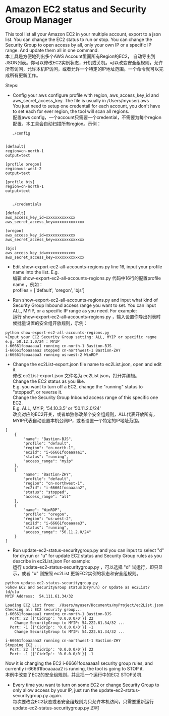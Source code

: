 # Amazon EC2 status and Security Group Manager  

This tool list all your Amazon EC2 in your multiple account, export to a json list. You can change the EC2 status to run or stop. You can change the Security Group to open access by all, only your own IP or a specific IP range. And update them all in one command.  
本工具是方便地列出多个AWS Account里面所有Region的EC2， 自动导出到JSON列表。你可以修改EC2实例状态，开机或关机。可以改变安全组规则，允许所有访问，允许本机IP访问，或者允许一个特定的IP地址范围。一个命令就可以完成所有更新工作。

Steps:  
* Config your aws configure profile with region, aws_access_key_id and aws_secret_access_key. The file is usually in /Users/myuser/.aws  
   You just need to setup one credentail for each account, you don't have to set each for ever region, the tool will scan all regions.  
   配置aws config，一个account只需要一个credential，不需要为每个region配置，本工具会自动扫描所有region。示例：  

```
   ./config


[default]
region=cn-north-1
output=text

[profile oregon]
region=us-west-2
output=text

[profile bjs]
region=cn-north-1
output=text


   ./credentials

[default]
aws_access_key_id=xxxxxxxxxxxxx
aws_secret_access_key=xxxxxxxxxxxxx

[oregon]
aws_access_key_id=xxxxxxxxxxxxx
aws_secret_access_key=xxxxxxxxxxxxx

[bjs]
aws_access_key_id=xxxxxxxxxxxxx
aws_secret_access_key=xxxxxxxxxxxxx
```
   
* Edit show-export-ec2-all-accounts-regions.py line 16, input your profile name into the list. E.g.  
  编辑 show-export-ec2-all-accounts-regions.py 代码中16行的配置profile name ，例如：   
profiles = ['default', 'oregon', 'bjs']

* Run show-export-ec2-all-accounts-regions.py  and input what kind of Security Group Inbound access range you want to set.  You can input ALL, MYIP, or a specific IP range as you need. For example:   
  运行 show-export-ec2-all-accounts-regions.py ，输入设置你导出列表时候批量设置的安全组开放规则，示例：  
```
python show-export-ec2-all-accounts-regions.py
>Input your EC2 Security Group setting: ALL, MYIP or specific ragne e.g. 50.12.1.0/24 : MYIP
i-66661fooaaaaa1 running cn-north-1 Bastion-BJS
i-66661fooaaaaa2 stopped cn-northwest-1 Bastion-ZHY
i-66661fooaaaaa3 running us-west-2 WinRDP
```
* Change the ec2List-export.json file name to ec2List.json, open and edit it.  
  修改 ec2List-export.json 文件名为 ec2List.json，打开并编辑。  
   Change the EC2 status as you like.   
   E.g. you want to turn off a EC2, change the "running" status to "stopped", or reverse it.   
   Change the Security Group Inbound access range of this specific one EC2.  
   E.g. ALL, MYIP, '54.10.3.5' or '50.11.2.0/24'  
   改变对应的EC2开关，或者单独修改某个安全组规则，ALL代表开放所有，MYIP代表自动设置本机公网IP，或者设置一个特定的IP地址范围。  

```
[
    {
        "name": "Bastion-BJS",
        "profile": "default",
        "region": "cn-north-1",
        "ec2id": "i-66661fooaaaaa1",
        "status": "running",
        "access_range": "myip"
    },
    {
        "name": "Bastion-ZHY",
        "profile": "default",
        "region": "cn-northwest-1",
        "ec2id": "i-66661fooaaaaa2",
        "status": "stopped",
        "access_range": "all"
    },
    {
        "name": "WinRDP",
        "profile": "oregon",
        "region": "us-west-2",
        "ec2id": "i-66661fooaaaaa3",
        "status": "running",
        "access_range": "50.11.2.0/24"
    }
]
```
* Run update-ec2-status-securitygroup.py and you can input to select "d" for dryrun or "u" for update EC2 status and Security Group rules as you describe in ec2List.json  For example:   
  运行 update-ec2-status-securitygroup.py ，可以选择 "d" 试运行，即只显示，或者 "u" 则按照 ec2List 更新EC2实例的状态和安全组规则。  
```
python update-ec2-status-securitygroup.py
>Show EC2 and SecurityGroup status(Dryrun) or Update as ec2List? (d/u)u
MYIP Address:  54.111.61.34/32

Loading EC2 List from:  /Users/myuser/Documents/myProject/ec2List.json
Checking all EC2 security group...
i-66661fooaaaaa1 running cn-north-1 Bastion-BJS
  Port: 22 [{'CidrIp': '0.0.0.0/0'}] 22
    Change SecurityGroup to MYIP: 54.222.61.34/32 ...
  Port: -1 [{'CidrIp': '0.0.0.0/0'}] -1
    Change SecurityGroup to MYIP: 54.222.61.34/32 ...

i-66661fooaaaaa2 running cn-northwest-1 Bastion-ZHY
Stopping EC2 ...
  Port: 22 [{'CidrIp': '0.0.0.0/0'}] 22
  Port: -1 [{'CidrIp': '0.0.0.0/0'}] -1

```
Now it is changing the EC2 i-66661fooaaaaa1 security group rules, and currently i-66661fooaaaaa2 is running, the tool is going to STOP it.   
本例中改变了EC2的安全组规则，并且把一个运行中的EC2 STOP关机

* Every time you want to turn on some EC2 or change Security Group to only allow access by your IP, just run the update-ec2-status-securitygroup.py again.  
  每次要改变EC2状态或者安全组规则为只允许本机访问，只需要重新运行 update-ec2-status-securitygroup.py 即可